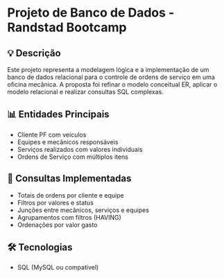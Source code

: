 # Projeto de Banco de Dados - Randstad Bootcamp

## 💡 Descrição
Este projeto representa a modelagem lógica e a implementação de um banco de dados relacional para o controle de ordens de serviço em uma oficina mecânica. A proposta foi refinar o modelo conceitual ER, aplicar o modelo relacional e realizar consultas SQL complexas.

## 📊 Entidades Principais
- Cliente PF com veículos
- Equipes e mecânicos responsáveis
- Serviços realizados com valores individuais
- Ordens de Serviço com múltiplos itens

## 🧪 Consultas Implementadas
- Totais de ordens por cliente e equipe
- Filtros por valores e status
- Junções entre mecânicos, serviços e equipes
- Agrupamentos com filtros (HAVING)
- Ordenações por valor gasto

## 🛠️ Tecnologias
- SQL (MySQL ou compatível)
